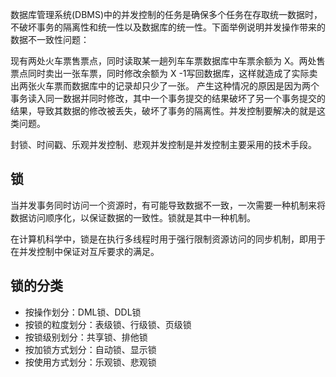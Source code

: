 数据库管理系统(DBMS)中的并发控制的任务是确保多个任务在存取统一数据时，不破坏事务的隔离性和统一性以及数据库的统一性。下面举例说明并发操作带来的数据不一致性问题：

现有两处火车票售票点，同时读取某一趟列车车票数据库中车票余额为 X。两处售票点同时卖出一张车票，同时修改余额为 X -1写回数据库，这样就造成了实际卖出两张火车票而数据库中的记录却只少了一张。 产生这种情况的原因是因为两个事务读入同一数据并同时修改，其中一个事务提交的结果破坏了另一个事务提交的结果，导致其数据的修改被丢失，破坏了事务的隔离性。并发控制要解决的就是这类问题。

封锁、时间戳、乐观并发控制、悲观并发控制是并发控制主要采用的技术手段。
<h2>锁</h2>
当并发事务同时访问一个资源时，有可能导致数据不一致，一次需要一种机制来将数据访问顺序化，以保证数据的一致性。锁就是其中一种机制。

在计算机科学中，锁是在执行多线程时用于强行限制资源访问的同步机制，即用于在并发控制中保证对互斥要求的满足。
<h2>锁的分类</h2>
<ul>
 	<li>按操作划分：DML锁、DDL锁</li>
 	<li>按锁的粒度划分：表级锁、行级锁、页级锁</li>
 	<li>按锁级别划分：共享锁、排他锁</li>
 	<li>按加锁方式划分：自动锁、显示锁</li>
 	<li>按使用方式划分：乐观锁、悲观锁</li>
</ul>
